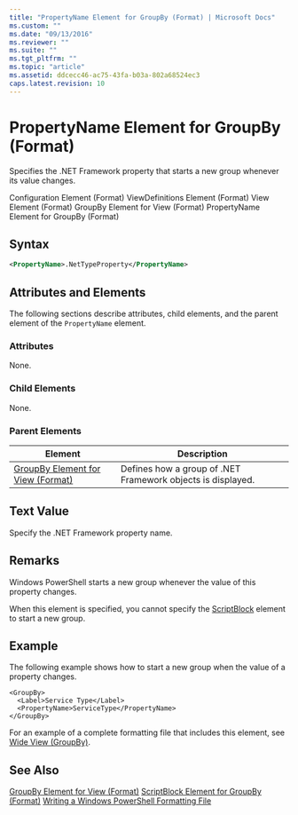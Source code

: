 ```yaml
---
title: "PropertyName Element for GroupBy (Format) | Microsoft Docs"
ms.custom: ""
ms.date: "09/13/2016"
ms.reviewer: ""
ms.suite: ""
ms.tgt_pltfrm: ""
ms.topic: "article"
ms.assetid: ddcecc46-ac75-43fa-b03a-802a68524ec3
caps.latest.revision: 10
---
```

# PropertyName Element for GroupBy (Format)
Specifies the .NET Framework property that starts a new group whenever its value changes.

 Configuration Element (Format)
ViewDefinitions Element (Format)
View Element (Format)
GroupBy Element for View (Format)
PropertyName Element for GroupBy (Format)

## Syntax

```xml
<PropertyName>.NetTypeProperty</PropertyName>
```

## Attributes and Elements
 The following sections describe attributes, child elements, and the parent element of the `PropertyName` element.

### Attributes
 None.

### Child Elements
 None.

### Parent Elements

|Element|Description|
|-------------|-----------------|
|[GroupBy Element for View (Format)](./groupby-element-for-view-format.md)|Defines how a group of .NET Framework objects is displayed.|

## Text Value
 Specify the .NET Framework property name.

## Remarks
 Windows PowerShell starts a new group whenever the value of this property changes.

 When this element is specified, you cannot specify the [ScriptBlock](./scriptblock-element-for-groupby-format.md) element to start a new group.

## Example
 The following example shows how to start a new group when the value of a property changes.

```
<GroupBy>
  <Label>Service Type</Label>
  <PropertyName>ServiceType</PropertyName>
</GroupBy>

```

 For an example of a complete formatting file that includes this element, see [Wide View (GroupBy)](./wide-view-groupby.md).

## See Also
 [GroupBy Element for View (Format)](./groupby-element-for-view-format.md)
 [ScriptBlock Element for GroupBy (Format)](./scriptblock-element-for-groupby-format.md)
 [Writing a Windows PowerShell Formatting File](./writing-a-windows-powershell-formatting-file.md)
